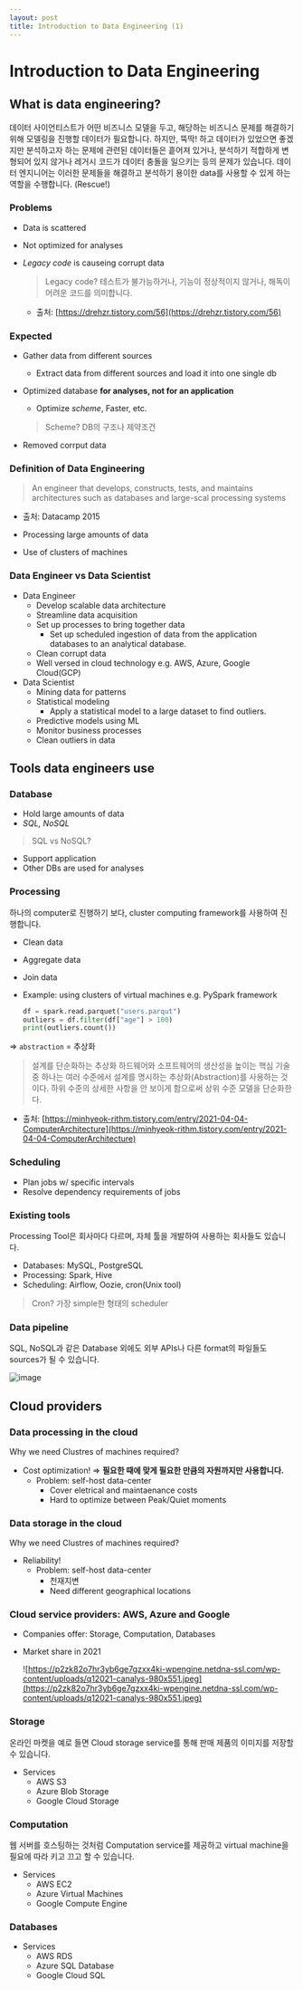 ```yaml
---
layout: post
title: Introduction to Data Engineering (1)
---
```


# Introduction to Data Engineering

## What is data engineering?

데이터 사이언티스트가 어떤 비즈니스 모델을 두고, 해당하는 비즈니스 문제를 해결하기 위해 모델링을 진행할 데이터가 필요합니다. 하지만, 뚝딱! 하고 데이터가 있었으면 좋겠지만 분석하고자 하는 문제에 관련된 데이터들은 흩어져 있거나, 분석하기 적합하게 변형되어 있지 않거나 레거시 코드가 데이터 충돌을 일으키는 등의 문제가 있습니다. 데이터 엔지니어는 이러한 문제들을 해결하고 분석하기 용이한 data를 사용할 수 있게 하는 역할을 수행합니다. (Rescue!)

### Problems

- Data is scattered
- Not optimized for analyses
- *Legacy code* is causeing corrupt data

    > Legacy code?
    테스트가 불가능하거나, 기능이 정상적이지 않거나, 해독이 어려운 코드를 의미합니다.
    - 출처: [https://drehzr.tistory.com/56](https://drehzr.tistory.com/56)

### Expected

- Gather data from different sources
    - Extract data from different sources and load it into one single db
- Optimized database **for analyses, not for an application**
    - Optimize *scheme*, Faster, etc.

    > Scheme? DB의 구조나 제약조건

- Removed corrput data

### Definition of Data Engineering

> An engineer that develops, constructs, tests, and maintains architectures such as databases and large-scal processing systems
- 출처: Datacamp 2015

- Processing large amounts of data
- Use of clusters of machines

### Data Engineer vs Data Scientist

- Data Engineer
    - Develop scalable data architecture
    - Streamline data acquisition
    - Set up processes to bring together data
        - Set up scheduled ingestion of data from the application databases to an analytical database.
    - Clean corrupt data
    - Well versed in cloud technology e.g. AWS, Azure, Google Cloud(GCP)
- Data Scientist
    - Mining data for patterns
    - Statistical modeling
        - Apply a statistical model to a large dataset to find outliers.
    - Predictive models using ML
    - Monitor business processes
    - Clean outliers in data

## Tools data engineers use

### Database

- Hold large amounts of data
- *SQL, NoSQL*

> SQL vs NoSQL?

- Support application
- Other DBs are used for analyses

### Processing

하나의 computer로 진행하기 보다, cluster computing framework를 사용하여 진행합니다.

- Clean data
- Aggregate data
- Join data
- Example: using clusters of virtual machines e.g. PySpark framework

    ```python
    df = spark.read.parquet("users.parqut")
    outliers = df.filter(df["age"] > 100)
    print(outliers.count())
    ```

⇒ `abstraction` = 추상화

> 설계를 단순화하는 추상화
하드웨어와 소프트웨어의 생산성을 높이는 핵심 기술 중 하나는 여러 수준에서 설계를 명시하는 추상화(Abstraction)를 사용하는 것이다. 하위 수준의 상세한 사항을 안 보이게 함으로써 상위 수준 모델을 단순화한다.
- 출처: [https://minhyeok-rithm.tistory.com/entry/2021-04-04-ComputerArchitecture](https://minhyeok-rithm.tistory.com/entry/2021-04-04-ComputerArchitecture)

### Scheduling

- Plan jobs w/ specific intervals
- Resolve dependency requirements of jobs

### Existing tools

Processing Tool은 회사마다 다르며, 자체 툴을 개발하여 사용하는 회사들도 있습니다.

- Databases: MySQL, PostgreSQL
- Processing: Spark, Hive
- Scheduling: Airflow, Oozie, cron(Unix tool)

> Cron? 가장 simple한 형태의 scheduler

### Data pipeline

SQL, NoSQL과 같은 Database 외에도 외부 APIs나 다른 format의 파일들도 sources가 될 수 있습니다.

![image](https://user-images.githubusercontent.com/69677950/131829098-82d97996-a02b-4296-8376-8233cfcb2529.png)

## Cloud providers

### Data processing in the cloud

Why we need Clustres of machines required? 

- Cost optimization! ⇒ **필요한 때에 맞게 필요한 만큼의 자원까지만 사용합니다.**
    - Problem: self-host data-center
        - Cover eletrical and maintaenance costs
        - Hard to optimize between Peak/Quiet moments

### Data storage in the cloud

Why we need Clustres of machines required? 

- Reliability!
    - Problem: self-host data-center
        - 천재지변
        - Need different geographical locations

### Cloud service providers: AWS, Azure and Google

- Companies offer: Storage, Computation, Databases
- Market share in 2021

    ![https://p2zk82o7hr3yb6ge7gzxx4ki-wpengine.netdna-ssl.com/wp-content/uploads/q12021-canalys-980x551.jpeg](https://p2zk82o7hr3yb6ge7gzxx4ki-wpengine.netdna-ssl.com/wp-content/uploads/q12021-canalys-980x551.jpeg)

### Storage

온라인 마켓을 예로 들면 Cloud storage service를 통해 판매 제품의 이미지를 저장할 수 있습니다.

- Services
    - AWS S3
    - Azure Blob Storage
    - Google Cloud Storage

### Computation

웹 서버를 호스팅하는 것처럼 Computation service를 제공하고 virtual machine을 필요에 따라 키고 끄고 할 수 있습니다.

- Services
    - AWS EC2
    - Azure Virtual Machines
    - Google Compute Engine

### Databases

- Services
    - AWS RDS
    - Azure SQL Database
    - Google Cloud SQL
